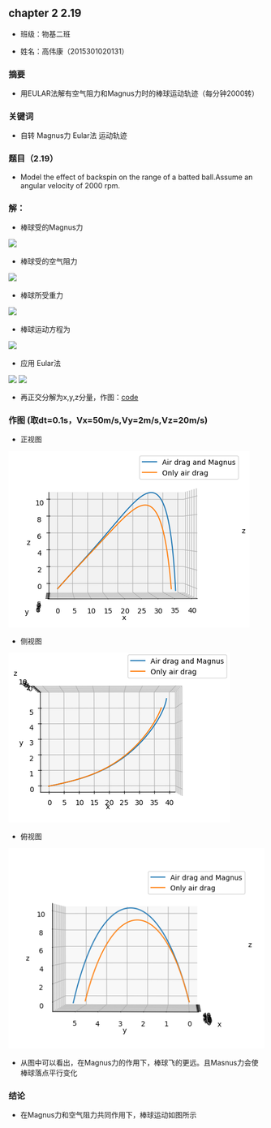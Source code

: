 ## chapter 2 2.19

* 班级：物基二班

* 姓名：高伟康（2015301020131）

### 摘要
* 用EULAR法解有空气阻力和Magnus力时的棒球运动轨迹（每分钟2000转）

### 关键词
* 自转  Magnus力  Eular法  运动轨迹 

### 题目（2.19）
* Model the effect of backspin on the range of a batted ball.Assume an angular velocity of 2000 rpm.

### 解：

* 棒球受的Magnus力
 <img src="http://latex.codecogs.com/gif.latex?\vec{F}_{Magnus}\,=\,S_{0}\vec{\omega\,}\times\,\vec{v}">

* 棒球受的空气阻力
 <img src="http://latex.codecogs.com/gif.latex?F_{drag}\,=\,\frac{B_{2}}{m}\upsilon\,\vec{\upsilon}">

* 棒球所受重力
 <img src="http://latex.codecogs.com/gif.latex?\vec{F}_{mg}\,=\,m\,\vec{g}">

* 棒球运动方程为
 <img src="http://latex.codecogs.com/gif.latex?\frac{d^{2}\vec{r}}{dt^{2}}\,=\,\vec{F_{mg}}+\,\vec{F}_{Magnus}\,+\,\vec{F}_{drag}">

* 应用 Eular法
<img src="http://latex.codecogs.com/gif.latex?\vec{r}(t_{0}+dt)\,=\,\vec{r}(t_{0})+\frac{d\vec{r}}{dt}dt">

<img src="http://latex.codecogs.com/gif.latex?\vec{\upsilon\,}(t_{0}+dt)\,=\,\vec{\upsilon\,}(t_{0})+\frac{d\vec{\upsilon\,}}{dt}dt">

* 再正交分解为x,y,z分量，作图：[code](./2.19.py)

### 作图 (取dt=0.1s，Vx=50m/s,Vy=2m/s,Vz=20m/s)
* 正视图
<img src="https://github.com/gwk-01/computationalphysics_N2015301020131/blob/master/exercise5/front.png">

* 侧视图
<img src="https://github.com/gwk-01/computationalphysics_N2015301020131/blob/master/exercise5/side.png">

* 俯视图
<img src="https://github.com/gwk-01/computationalphysics_N2015301020131/blob/master/exercise5/over.png">

* 从图中可以看出，在Magnus力的作用下，棒球飞的更远。且Masnus力会使棒球落点平行变化

### 结论
* 在Magnus力和空气阻力共同作用下，棒球运动如图所示
